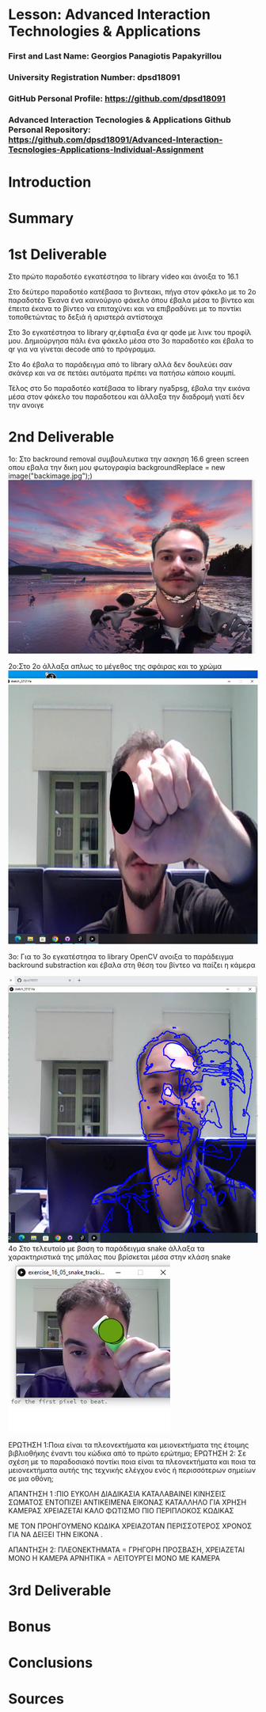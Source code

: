 # Lesson: Advanced Interaction Technologies & Applications

### First and Last Name: Georgios Panagiotis Papakyrillou
### University Registration Number: dpsd18091
### GitHub Personal Profile: https://github.com/dpsd18091
### Advanced Interaction Tecnologies & Applications Github Personal Repository: https://github.com/dpsd18091/Advanced-Interaction-Tecnologies-Applications-Individual-Assignment

# Introduction

# Summary


# 1st Deliverable
Στο πρώτο παραδοτέο εγκατέστησα το library video και άνοιξα το 16.1 

Στο δεύτερο παραδοτέο κατέβασα το βιντεακι, πήγα στον φάκελο με το 2ο παραδοτέο 
Έκανα ένα καινούργιο φάκελο όπου έβαλα μέσα το βίντεο και έπειτα έκανα το βίντεο να επιταχύνει και να επιβραδύνει με το ποντίκι τοποθετώντας το δεξιά ή αριστερά αντίστοιχα 

Στο 3ο εγκατέστησα το library qr,έφτιαξα ένα qr qode με λινκ του προφίλ μου. Δημιούργησα πάλι ένα φάκελο μέσα στο 3ο παραδοτέο και έβαλα το qr για να γίνεται decode από το πρόγραμμα.

Στο 4ο έβαλα το παράδειγμα από το library αλλά δεν δουλεύει σαν σκάνερ και να σε πετάει αυτόματα πρέπει να πατήσω κάποιο κουμπί. 

Τέλος στο 5ο παραδοτέο κατέβασα το library nya5psg, έβαλα την εικόνα μέσα στον φάκελο του παραδοτεου και άλλαξα την διαδρομή γιατί δεν την ανοιγε 

# 2nd Deliverable
1o: Στο backround removal συμβουλευτικα την ασκηση 16.6 green screen οπου εβαλα την δικη μου φωτογραφία backgroundReplace = new image("backimage.jpg");)
![](../dpsdXXXXX/Screenshot%20(1).png)

2o:Στο 2ο άλλαξα απλως το μέγεθος της σφάιρας και το χρώμα  
![](../dpsdXXXXX/Screenshot%20(8).png)

3ο: Για το 3ο εγκατέστησα το library OpenCV ανοιξα το παράδειγμα backround substraction και έβαλα στη θέση του βίντεο να παίζει η κάμερα 

![](../dpsdXXXXX/Screenshot%20(3).png)
4o Στο τελευταίο με βαση το παράδειγμα snake άλλαξα τα χαρακτηριστικά της μπάλας που βρίσκεται μέσα στην κλάση snake 
![](../dpsdXXXXX/Screenshot%20(4).png)

ΕΡΩΤΗΣΗ 1:Ποια είναι τα πλεονεκτήματα και μειονεκτήματα της έτοιμης βιβλιοθήκης έναντι του κώδικα από το πρώτο ερώτημα;
ΕΡΩΤΗΣΗ 2: Σε σχέση με το παραδοσιακό ποντίκι ποια είναι τα πλεονεκτήματα και ποια τα μειονεκτήματα αυτής της τεχνικής ελέγχου ενός ή περισσότερων σημείων σε μια οθόνη; 

ΑΠΑΝΤΗΣΗ 1 :ΠΙΟ ΕΥΚΟΛΗ ΔΙΑΔΙΚΑΣΙΑ 
            ΚΑΤΑΛΑΒΑΙΝΕΙ ΚΙΝΗΣΕΙΣ ΣΩΜΑΤΟΣ 
            ΕΝΤΟΠΙΖΕΙ ΑΝΤΙΚΕΙΜΕΝΑ ΕΙΚΟΝΑΣ 
            ΚΑΤΑΛΛΗΛΟ ΓΙΑ ΧΡΗΣΗ ΚΑΜΕΡΑΣ 
            ΧΡΕΙΑΖΕΤΑΙ ΚΑΛΟ ΦΩΤΙΣΜΟ 
            ΠΙΟ ΠΕΡΙΠΛΟΚΟΣ ΚΩΔΙΚΑΣ 

ΜΕ ΤΟΝ ΠΡΟΗΓΟΥΜΕΝΟ ΚΩΔΙΚΑ ΧΡΕΙΑΖΟΤΑΝ ΠΕΡΙΣΣΟΤΕΡΟΣ ΧΡΟΝΟΣ ΓΙΑ ΝΑ ΔΕΙΞΕΙ ΤΗΝ ΕΙΚΟΝΑ .

ΑΠΑΝΤΗΣΗ 2: ΠΛΕΟΝΕΚΤΗΜΑΤΑ = ΓΡΗΓΟΡΗ ΠΡΟΣΒΑΣΗ, ΧΡΕΙΑΖΕΤΑΙ ΜΟΝΟ Η ΚΑΜΕΡΑ
            ΑΡΝΗΤΙΚΑ = ΛΕΙΤΟΥΡΓΕΙ ΜΟΝΟ ΜΕ ΚΑΜΕΡΑ 
# 3rd Deliverable 


# Bonus 


# Conclusions


# Sources
